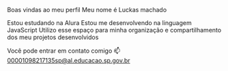 Boas vindas ao meu perfil 
Meu nome é Luckas machado

Estou estudando na Alura
Estou me desenvolvendo na linguagem JavaScript
Utilizo esse espaço para minha organização e compartilhamento dos meu projetos desenvolvidos

Você pode entrar em contato comigo 📫
00001098217135sp@al.educacao.sp.gov.br
